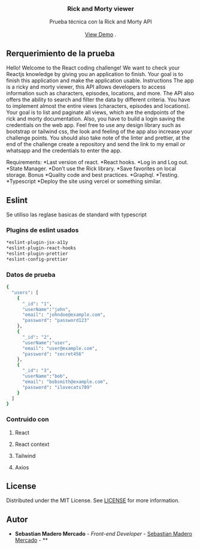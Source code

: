 <br/>
<p align="center">
  <h3 align="center">Rick and Morty viewer</h3>

  <p align="center">
    Prueba técnica con la Rick and Morty API
    <br/>
    <br/>
    <a href="https://rick-and-morty-test-git-main-sebmm3010.vercel.app/">View Demo</a>
    .
  </p>
</p>


## Rerquerimiento de la prueba


Hello! Welcome to the React coding challenge! We want to check your Reactjs knowledge by giving you an application to finish. Your goal is to finish this application and make the application usable.
Instructions
The app is a ricky and morty viewer, this API allows developers to access information such as characters, episodes, locations, and more. The API also offers the ability to search and filter the data by different criteria.
You have to implement almost the entire views (characters, episodes and locations).
Your goal is to list and paginate all views, which are the endpoints of the rick and morty documentation. Also, you have to build a login saving the credentials on the web app. 
Feel free to use any design library such as bootstrap or tailwind css, the look and feeling of the app also increase your challenge points.
You should also take note of the linter and prettier, at the end of the challenge create a repository and send the link to my email or whatsapp and the credentials to enter the app.

Requirements:
*Last version of react.
*React hooks.
*Log in and Log out.
*State Manager.
*Don’t use the Rick library.
*Save favorites on local storage.
Bonus
*Quality code and best practices.
*Graphql.
*Testing.
*Typescript
*Deploy the site using vercel or something similar.


## Eslint

Se utiliso las reglase basicas de standard with typescript

### Plugins de eslint usados

```sh
*eslint-plugin-jsx-a11y 
*eslint-plugin-react-hooks
*eslint-plugin-prettier 
*eslint-config-prettier
```
### Datos de prueba

```sh
{
  "users": [
    {
      "_id": "1",
      "userName":"john",
      "email": "johndoe@example.com",
      "password": "password123"
    },
    {
      "_id": "2",
      "userName":"user",
      "email": "user@example.com",
      "password": "secret456"
    },
    {
      "_id": "3",
      "userName":"bob",
      "email": "bobsmith@example.com",
      "password": "ilovecats789"
    }
  ]
}
```

### Contruido con 

1. React

2. React context

3. Tailwind

4. Axios

## License

Distributed under the MIT License. See [LICENSE](https://github.com/Sebmm3010//blob/main/LICENSE.md) for more information.

## Autor

* **Sebastian Madero Mercado** - *Front-end Developer* - [Sebastian Madero Mercado](https://github.com/Sebmm3010) - **